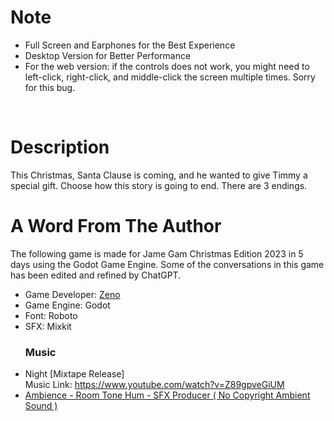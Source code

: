 <div class="custom-snow"><div></div></div>
<div class="custom-border custom_controls custom-enlargable">
<h1>Note</h1>
<ul>
<li>Full Screen and Earphones for the Best Experience</li>
<li>Desktop Version for Better Performance</li>
<li>For the web version: if the controls does not work, you might need to left-click, right-click, and middle-click the screen multiple times. Sorry for this bug.</li>
</ul>
<br>
</div>
<div class="custom-border custom-enlargable">
<h1>Description</h1>
<p>
This Christmas, Santa Clause is coming, and he wanted to give Timmy a special gift. Choose how this story is going to end. There are 3 endings.
</p>
</div>
<div class="custom-border custom-enlargable">
<h1>A Word From The Author<div class="custom-line"></div></h1>
<p>The following game is made for Jame Gam Christmas Edition 2023 in 5 days using the Godot Game Engine. Some of the conversations in this game has been edited and refined by ChatGPT.
</p>
<ul><li>Game Developer: <a href="https://zenogamedev.itch.io/" target="_blank">Zeno</a></li><li>Game Engine: Godot</li><li>Font: Roboto</li>
<li>SFX: Mixkit</li>
<h3>Music</h3>
<li>
Night [Mixtape Release]
<br>
Music Link: <a href="https://www.youtube.com/watch?v=Z89gpveGiUM" target="_blank">https://www.youtube.com/watch?v=Z89gpveGiUM</a>
</li>
<li>
<a href="https://www.youtube.com/watch?v=uqJ2IxNWCOs" target="_blank">Ambience - Room Tone Hum - SFX Producer ( No Copyright Ambient Sound )</a>
</li>
</ul>
</div>
